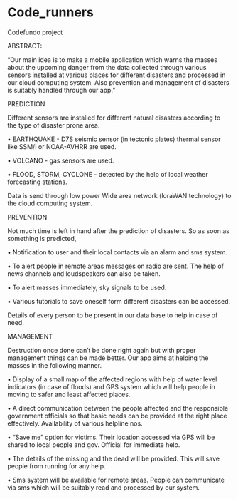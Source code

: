 # Code_runners
Codefundo project

 ABSTRACT:
 
“Our main idea is to make a mobile application which warns the masses about the upcoming danger from the data collected through various sensors installed at various places for different disasters and processed in our cloud computing system. Also prevention and management of disasters is suitably handled through our app.”

PREDICTION

Different sensors are installed for different natural disasters according to the type of disaster prone area.

•	EARTHQUAKE - D7S seismic sensor (in tectonic plates) thermal sensor like SSM/I or NOAA-AVHRR are used.

•	VOLCANO - gas sensors are used.

•	FLOOD, STORM, CYCLONE - detected by the help of local weather forecasting stations.

Data is send through low power Wide area network (loraWAN technology) to the cloud computing system.

PREVENTION

Not much time is left in hand after the prediction of disasters. So as soon as something is predicted,

•	 Notification to user and their local contacts via an alarm and sms system.  

•	To alert people in remote areas messages on radio are sent. The help of news channels and loudspeakers can also be taken.

•	To alert masses immediately, sky signals to be used.

•	Various tutorials to save oneself form different disasters can be accessed.

Details of every person to be present in our data base to help in case of need.
 
MANAGEMENT

Destruction once done can’t be done right again but with proper management things can be made better. Our app aims at helping the masses in the following manner.

•	Display of a small map of the affected regions with help of water level indicators (in case of floods) and GPS system which will help people in  moving to safer and least affected  places.

•	A direct communication between the people affected and the responsible government officials  so that basic needs can be provided at the right place effectively. Availability of various helpline nos.

•	“Save me” option  for victims. Their location accessed via GPS will be shared to local people and gov. Official for immediate help.

•	The details of the missing and the dead will be provided. This will save people from running for any help.

•	 Sms system will be available for remote areas. People can communicate via sms which will be suitably read and processed by our system.
